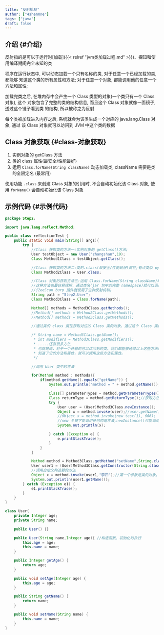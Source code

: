 ```yaml
---
title: "反射机制"
author: ["4shen0ne"]
tags: ["java"]
draft: false
---
```


## 介绍 {#介绍}

反射指的是可以于运行时[加载]({{< relref "jvm类加载过程.md" >}})、探知和使用编译期间完全未知的类

程序在运行状态中, 可以动态加载一个只有名称的类, 对于任意一个已经加载的类, 都能够
知道这个类的所有属性和方法; 对于任意一个对象, 都能调用他的任意一个方法和属性;

加载完类之后, 在堆内存中会产生一个 Class 类型的对象(一个类只有一个 Class 对象), 这个
对象包含了完整的类的结构信息, 而且这个 Class 对象就像一面镜子, 透过这个镜子看到类
的结构, 所以被称之为反射

每个类被加载进入内存之后, 系统就会为该类生成一个对应的 java.lang.Class 对象, 通过
该 Class 对象就可以访问到 JVM 中这个类的数据


## Class 对象获取 {#class-对象获取}

1.  实例对象的 getClass 方法
2.  类的 class 属性(最安全/性能最好)
3.  运用 `Class.forName(String className)` 动态加载类, className 需要是类的全限定名
    (最常用)

使用功能 `.class` 来创建 Class 对象的引用时, 不会自动初始化该 Class 对象, 使
用 `forName()` 会自动初始化该 Class 对象


## 示例代码 {#示例代码}

```java
package Step2;

import java.lang.reflect.Method;

public class reflectionTest {
    public static void main(String[] args){
        try {
            //Class 获取类的方法一:实例对象的 getClass()方法;
            User testObject = new User("zhangshan",19);
            Class Method1Class = testObject.getClass();

            //Class 获取类的方法二:类的.class(最安全/性能最好)属性;有点类似 python 的 getattr()。java 中每个类型都有 class 属性.
            Class Method2Class = User.class;

            //Class 对象的获取方法三:运用 Class.forName(String className)动态加载类,className 需要是类的全限定名(最常用).
            //这种方法也最容易理解，通过类名(jar 包中的完整 namespace)就可以调用其中的方法，也最符合我们需要的使用场景.
            //j2eeScan burp 插件就使用了这种反射机制。
            String path = "Step2.User";
            Class Method3Class = Class.forName(path);

            Method[] methods = Method3Class.getMethods();
            //Method[] methods = Method2Class.getMethods();
            //Method[] methods = Method3Class.getMethods();

            //通过类的 class 属性获取对应的 Class 类的对象，通过这个 Class 类的对象获取 test 类中的方法集合

            /* String name = Method3Class.getName();
             * int modifiers = Method3Class.getModifiers();
             * .....还有很多方法
             * 也就是说，对于一个任意的可以访问到的类，我们都能够通过以上这些方法来知道它的所有的方法和属性；
             * 知道了它的方法和属性，就可以调用这些方法和属性。
             */

            //调用 User 类中的方法

            for(Method method : methods){
                if(method.getName().equals("getName")) {
                    System.out.println("method = " + method.getName());

                    Class[] parameterTypes = method.getParameterTypes();//获取方法的参数
                    Class returnType = method.getReturnType();//获取方法的返回类型
                    try {
                        User user = (User)Method3Class.newInstance();
                        Object x = method.invoke(user);//user.getName();
                        //Object x = method.invoke(new test(1), 666);
                        //new 关键字能调用任何构造方法,newInstance()只能调用无参构造方法。但反射的场景中是不应该有机会使用 new 关键词的。
                        System.out.println(x);

                    } catch (Exception e) {
                        e.printStackTrace();
                    }
                }
            }

            Method method = Method3Class.getMethod("setName",String.class);
            User user1 = (User)Method3Class.getConstructor(String.class,Integer.class).newInstance("lisi",19);
            //调用自定义构造器的方法
            Object x = method.invoke(user1,"李四");//第一个参数是类的对象。第二参数是函数的参数
            System.out.println(user1.getName());
        } catch (Exception e1) {
            e1.printStackTrace();
        }
    }
}

class User{
    private Integer age;
    private String name;

    public User() {}

    public User(String name,Integer age){ //构造函数，初始化时执行
        this.age = age;
        this.name = name;
    }

    public Integer getAge() {
        return age;
    }

    public void setAge(Integer age) {
        this.age = age;
    }

    public String getName() {
        return name;
    }

    public void setName(String name) {
        this.name = name;
    }
}
```

